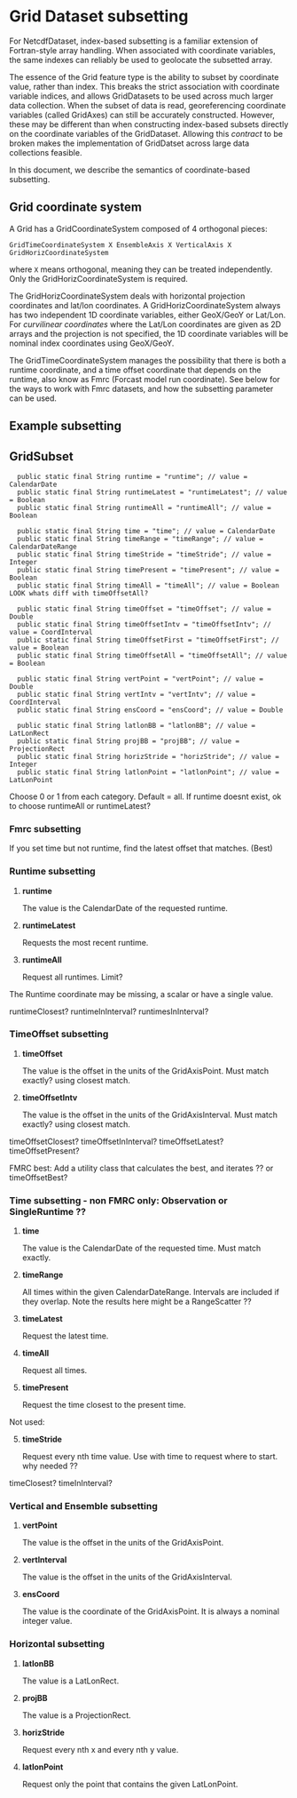 # Grid Dataset subsetting

For NetcdfDataset, index-based subsetting is a familiar extension of Fortran-style array handling. 
When associated with coordinate variables, the same indexes can reliably be used to geolocate the subsetted
array.

The essence of the Grid feature type is the ability to subset by coordinate value, rather than index. This
breaks the strict association with coordinate variable indices, and allows GridDatasets to be used across 
much larger data collection. When the subset of data is read, georeferencing coordinate variables (called
GridAxes) can still be accurately constructed. However, these may be different than when constructing index-based 
subsets directly on the coordinate variables of the GridDataset. Allowing this _contract_ to be broken makes the
implementation of GridDatset across large data collections feasible.

In this document, we describe the semantics of coordinate-based subsetting.

## Grid coordinate system

A Grid has a GridCoordinateSystem composed of 4 orthogonal pieces:

`GridTimeCoordinateSystem X EnsembleAxis X VerticalAxis X GridHorizCoordinateSystem`

where `X` means orthogonal, meaning they can be treated independently. Only the GridHorizCoordinateSystem
is required.

The GridHorizCoordinateSystem deals with horizontal projection coordinates and lat/lon coordinates. A
GridHorizCoordinateSystem always has two independent 1D coordinate variables, either GeoX/GeoY or Lat/Lon.
For _curvilinear coordinates_ where the Lat/Lon coordinates are given as 2D arrays and the projection is not
specified, the 1D coordinate variables will be nominal index coordinates using GeoX/GeoY.

The GridTimeCoordinateSystem manages the possibility that there is both a runtime coordinate, and a time offset
coordinate that depends on the runtime, also know as Fmrc (Forcast model run coordinate). See below for the ways
to work with Fmrc datasets, and how the subsetting parameter can be used. 

## Example subsetting

## GridSubset

````
  public static final String runtime = "runtime"; // value = CalendarDate
  public static final String runtimeLatest = "runtimeLatest"; // value = Boolean
  public static final String runtimeAll = "runtimeAll"; // value = Boolean

  public static final String time = "time"; // value = CalendarDate
  public static final String timeRange = "timeRange"; // value = CalendarDateRange
  public static final String timeStride = "timeStride"; // value = Integer
  public static final String timePresent = "timePresent"; // value = Boolean
  public static final String timeAll = "timeAll"; // value = Boolean LOOK whats diff with timeOffsetAll?

  public static final String timeOffset = "timeOffset"; // value = Double
  public static final String timeOffsetIntv = "timeOffsetIntv"; // value = CoordInterval
  public static final String timeOffsetFirst = "timeOffsetFirst"; // value = Boolean
  public static final String timeOffsetAll = "timeOffsetAll"; // value = Boolean

  public static final String vertPoint = "vertPoint"; // value = Double
  public static final String vertIntv = "vertIntv"; // value = CoordInterval
  public static final String ensCoord = "ensCoord"; // value = Double

  public static final String latlonBB = "latlonBB"; // value = LatLonRect
  public static final String projBB = "projBB"; // value = ProjectionRect
  public static final String horizStride = "horizStride"; // value = Integer
  public static final String latlonPoint = "latlonPoint"; // value = LatLonPoint

````

Choose 0 or 1 from each category. Default = all.
If runtime doesnt exist, ok to choose runtimeAll or runtimeLatest?

### Fmrc subsetting

If you set time but not runtime, find the latest offset that matches. (Best)

### Runtime subsetting

1. **runtime**

    The value is the CalendarDate of the requested runtime.

2. **runtimeLatest**

    Requests the most recent runtime.

3. **runtimeAll**

    Request all runtimes. Limit?
    
The Runtime coordinate may be missing, a scalar or have a single value.

runtimeClosest? runtimeInInterval? runtimesInInterval?
    
### TimeOffset subsetting

1. **timeOffset**

    The value is the offset in the units of the GridAxisPoint. Must match exactly? using closest match.

2. **timeOffsetIntv**

    The value is the offset in the units of the GridAxisInterval. Must match exactly? using closest match.
    
timeOffsetClosest? timeOffsetInInterval?  timeOffsetLatest? timeOffsetPresent?

FMRC best: Add a utility class that calculates the best, and iterates ?? or timeOffsetBest?

### Time subsetting - non FMRC only: Observation or SingleRuntime ??

1. **time**

    The value is the CalendarDate of the requested time. Must match exactly.
    
2. **timeRange**

    All times within the given CalendarDateRange. Intervals are included if they overlap. Note the results here might be a RangeScatter ??

3. **timeLatest**

    Request the latest time.

4. **timeAll**

    Request all times.

5. **timePresent**

    Request the time closest to the present time.
    
Not used:
    
5. **timeStride**

    Request every nth time value. Use with time to request where to start. why needed ??
    
timeClosest? timeInInterval? 
       
### Vertical and Ensemble subsetting

1. **vertPoint**

    The value is the offset in the units of the GridAxisPoint.

2. **vertInterval**

    The value is the offset in the units of the GridAxisInterval. 

3. **ensCoord**

    The value is the coordinate of the GridAxisPoint. It is always a nominal integer value.
    
### Horizontal subsetting

1. **latlonBB**

    The value is a LatLonRect.
    
2. **projBB**

    The value is a ProjectionRect.    

3. **horizStride**

    Request every nth x and every nth y value.
    
4. **latlonPoint**

    Request only the point that contains the given LatLonPoint.
